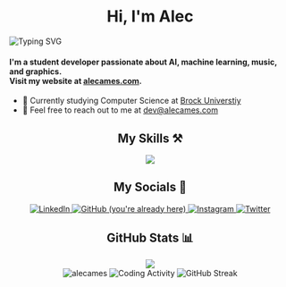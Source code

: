 <h1 align="center">Hi, I'm Alec</h1> 
<img src="https://readme-typing-svg.herokuapp.com?font=Fira+Code&pause=1000&color=6a9955&width=435&lines=%2F%2F+AI+%26+machine+learning+enthusiast;%2F%2F+musician;%2F%2F+computer+science+student" alt="Typing SVG" />
<h4>I'm a student developer passionate about AI, machine learning, music, and graphics. <br>Visit my website at <a title="Personal Website" href="https://alecames.com">alecames.com</a>.</h4>

- 🏫 Currently studying Computer Science at [Brock Universtiy](https://brocku.ca)
- 📧 Feel free to reach out to me at [dev@alecames.com](mailto:dev@alecames.com)
  
<h2 align="center">My Skills ⚒️</h2>
<div align="center">
    <img src="https://skillicons.dev/icons?i=py,vscode,java,js,ts,html,css,svelte,supabase,netlify,vite,cpp,c,git,github,markdown,androidstudio,kotlin,discord,bots,rust,mongodb,sqlite,mysql,firebase,postgres,react,nodejs,bash,linux,vercel,gcp,pytorch,tailwind,docker,idea,visualstudio,arduino,processing,figma,ai,ps,pr,ae,blender&perline=10" />
</div>

<h2 align="center">My Socials 🔗</h2>
<p align="center">
	<a href="https://linkedin.com/in/alecames/">
    <img title="LinkedIn" src="https://skillicons.dev/icons?i=linkedin" />
  </a>
	<a href="https://github.com/alecames/">
	<img title="GitHub (you're already here)" src="https://skillicons.dev/icons?i=github" />
	</a>
  <a href="https://instagram.com/alec.ames/">
    <img title="Instagram" src="https://skillicons.dev/icons?i=instagram" />
  </a>
  <a href="https://twitter.com/alecames/">
	<img title="Twitter" src="https://skillicons.dev/icons?i=twitter" />
	</a>
</p>

<h2 align="center">GitHub Stats 📊</h2>
<div align="center">
<div align="center"><img src="https://komarev.com/ghpvc/?username=alecames&style=flat-square&label=PROFILE+VIEWS&color=6a9955"/></div>
	
<img title="GitHub Stats" src="https://githubstats.alecames.com/api?username=alecames&show_icons=true&locale=en&theme=dark&hide_border=true&bg_color=00000000" alt="alecames" />

<!-- <img title="Top Coding Languages" src="https://githubstats.alecames.com/api/top-langs?username=alecames&show_icons=true&locale=en&layout=compact&theme=dark&hide_border=true&bg_color=00000000" /> -->
	
<img title="Coding Activity" src="https://github-readme-stats.vercel.app/api/wakatime?username=alecames&layout=compact&langs_count=8&custom_title=Weekly+Programming+Stats&theme=dark&hide_border=true&bg_color=00000000" />
	
<img title="GitHub Streak" src="https://streak-stats.demolab.com?user=alecames&theme=highcontrast&hide_border=true&background=DD272700" />

</div>
